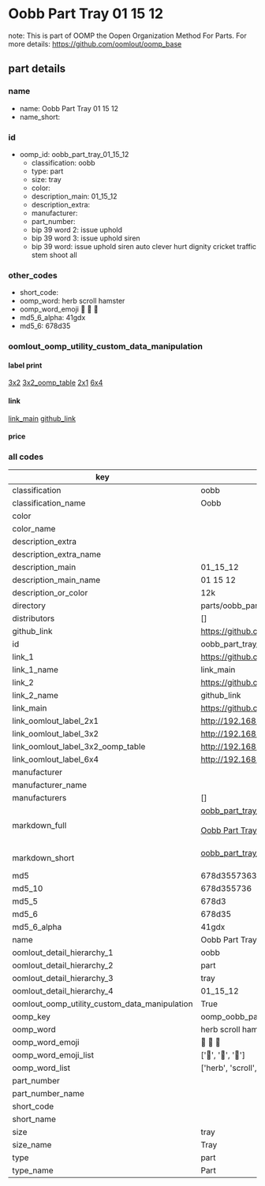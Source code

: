 # Oobb Part Tray 01 15 12  

note: This is part of OOMP the Oopen Organization Method For Parts. For more details: https://github.com/oomlout/oomp_base

##  part details





### name
* name: Oobb Part Tray 01 15 12
* name_short: 
### id
* oomp_id: oobb_part_tray_01_15_12
  * classification: oobb
  * type: part
  * size: tray
  * color: 
  * description_main: 01_15_12
  * description_extra: 
  * manufacturer: 
  * part_number: 
  * bip 39 word 2: issue uphold
  * bip 39 word 3: issue uphold siren
  * bip 39 word: issue uphold siren auto clever hurt dignity cricket traffic stem shoot all

### other_codes
* short_code: 
* oomp_word: herb scroll hamster
* oomp_word_emoji :herb: :scroll: :hamster:
* md5_6_alpha: 41gdx
* md5_6: 678d35






### oomlout_oomp_utility_custom_data_manipulation
#### label print
[3x2](http://192.168.1.245:1112/?label=oomp%2041gdx)
[3x2_oomp_table](http://192.168.1.107:1112/?label=oomp%2041gdx)
[2x1](http://192.168.1.242:1112/?label=oomp%2041gdx)
[6x4](http://192.168.1.55:1112/?label=oomp%2041gdx)    

#### link

[link_main](https://github.com/oomlout/oomlout_oomp_current_version_messy/tree/main/parts/oobb_part_tray_01_15_12) [github_link](https://github.com/oomlout/oomlout_oomp_part_src/tree/main/parts/oobb_part_tray_01_15_12)                             

#### price







### all codes 
| key | value |  
| --- | --- |  
| classification | oobb |  
| classification_name | Oobb |  
| color |  |  
| color_name |  |  
| description_extra |  |  
| description_extra_name |  |  
| description_main | 01_15_12 |  
| description_main_name | 01 15 12 |  
| description_or_color | 12k |  
| directory | parts/oobb_part_tray_01_15_12 |  
| distributors | [] |  
| github_link | https://github.com/oomlout/oomlout_oomp_part_src/tree/main/parts/oobb_part_tray_01_15_12 |  
| id | oobb_part_tray_01_15_12 |  
| link_1 | https://github.com/oomlout/oomlout_oomp_current_version_messy/tree/main/parts/oobb_part_tray_01_15_12 |  
| link_1_name | link_main |  
| link_2 | https://github.com/oomlout/oomlout_oomp_part_src/tree/main/parts/oobb_part_tray_01_15_12 |  
| link_2_name | github_link |  
| link_main | https://github.com/oomlout/oomlout_oomp_current_version_messy/tree/main/parts/oobb_part_tray_01_15_12 |  
| link_oomlout_label_2x1 | http://192.168.1.242:1112/?label=oomp%2041gdx |  
| link_oomlout_label_3x2 | http://192.168.1.245:1112/?label=oomp%2041gdx |  
| link_oomlout_label_3x2_oomp_table | http://192.168.1.107:1112/?label=oomp%2041gdx |  
| link_oomlout_label_6x4 | http://192.168.1.55:1112/?label=oomp%2041gdx |  
| manufacturer |  |  
| manufacturer_name |  |  
| manufacturers | [] |  
| markdown_full | [oobb_part_tray_01_15_12](https://github.com/oomlout/oomlout_oomp_current_version_messy/tree/main/parts/oobb_part_tray_01_15_12)<br>[](https://github.com/oomlout/oomlout_oomp_current_version_messy/tree/main/parts/oobb_part_tray_01_15_12)<br>[Oobb Part Tray 01 15 12](https://github.com/oomlout/oomlout_oomp_current_version_messy/tree/main/parts/oobb_part_tray_01_15_12)<br><br> |  
| markdown_short | [oobb_part_tray_01_15_12](https://github.com/oomlout/oomlout_oomp_current_version_messy/tree/main/parts/oobb_part_tray_01_15_12)<br><br> |  
| md5 | 678d3557363367c1bf1540f992fbb3b5 |  
| md5_10 | 678d355736 |  
| md5_5 | 678d3 |  
| md5_6 | 678d35 |  
| md5_6_alpha | 41gdx |  
| name | Oobb Part Tray 01 15 12 |  
| oomlout_detail_hierarchy_1 | oobb |  
| oomlout_detail_hierarchy_2 | part |  
| oomlout_detail_hierarchy_3 | tray |  
| oomlout_detail_hierarchy_4 | 01_15_12 |  
| oomlout_oomp_utility_custom_data_manipulation | True |  
| oomp_key | oomp_oobb_part_tray_01_15_12 |  
| oomp_word | herb scroll hamster |  
| oomp_word_emoji | :herb: :scroll: :hamster: |  
| oomp_word_emoji_list | [':herb:', ':scroll:', ':hamster:'] |  
| oomp_word_list | ['herb', 'scroll', 'hamster'] |  
| part_number |  |  
| part_number_name |  |  
| short_code |  |  
| short_name |  |  
| size | tray |  
| size_name | Tray |  
| type | part |  
| type_name | Part |  
